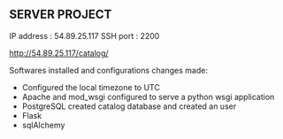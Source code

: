 ## SERVER PROJECT

IP address : 54.89.25.117
SSH port : 2200

http://54.89.25.117/catalog/

Softwares installed and configurations changes made:
- Configured the local timezone to UTC
- Apache and mod_wsgi
	configured to serve a python wsgi application
- PostgreSQL
	created catalog database and created an user
- Flask
- sqlAlchemy